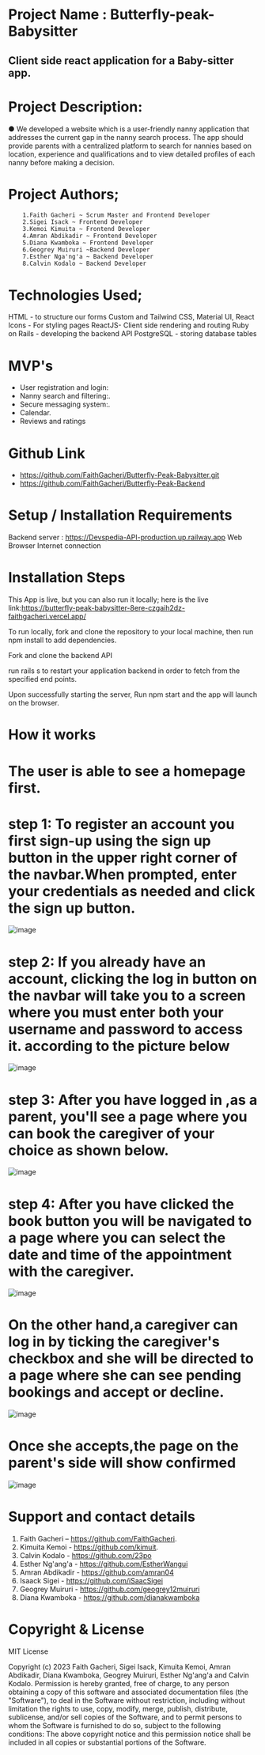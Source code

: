 # Project Name : Butterfly-peak-Babysitter

## Client side react application for a Baby-sitter app.

# Project Description:
● We developed a website which is a user-friendly nanny application that addresses the current gap in the nanny search process. The app should provide parents with a centralized platform to search for nannies based on location, experience and qualifications and to view detailed profiles of each nanny before making a decision.



# Project Authors;
        1.Faith Gacheri ~ Scrum Master and Frontend Developer
        2.Sigei Isack ~ Frontend Developer
        3.Kemoi Kimuita ~ Frontend Developer
        4.Amran Abdikadir ~ Frontend Developer
        5.Diana Kwamboka ~ Frontend Developer
        6.Geogrey Muiruri ~Backend Developer
        7.Esther Nga'ng'a ~ Backend Developer
        8.Calvin Kodalo ~ Backend Developer
                  
                  
                  
# Technologies Used;

HTML - to structure our forms
Custom and Tailwind CSS, Material UI, React Icons - For styling pages
ReactJS- Client side rendering and routing
Ruby on Rails - developing the backend API
PostgreSQL - storing database tables

# MVP's

- User registration and login:
- Nanny search and filtering:.
- Secure messaging system:.
- Calendar.
- Reviews and ratings
# Github Link

- https://github.com/FaithGacheri/Butterfly-Peak-Babysitter.git
- https://github.com/FaithGacheri/Butterfly-Peak-Backend

# Setup / Installation Requirements

Backend server : https://Devspedia-API-production.up.railway.app
Web Browser
Internet connection

# Installation Steps

This App is live, but you can also run it locally; here is the live link:https://butterfly-peak-babysitter-8ere-czgaih2dz-faithgacheri.vercel.app/

To run locally, fork and clone the repository to your local machine, then run npm install to add dependencies.

Fork and clone the backend API

run rails s to restart your application backend in order to fetch from the specified end points.

Upon successfully starting the server, Run npm start and the app will launch on the browser.

# How it works

# The user is able to see a homepage first.

# step 1: To register an account you first sign-up using the sign up button in the upper right corner of the navbar.When prompted, enter your credentials as needed and click the sign up button.

![image](https://user-images.githubusercontent.com/108331034/213512272-5168609b-befa-4731-b9af-5e6a95675d9e.png)


# step 2: If you already have an account, clicking the log in button on the navbar will take you to a screen where you must enter both your username and password to access it. according to the picture below

![image](https://user-images.githubusercontent.com/108331034/213512855-c69eda07-d90a-4dba-86eb-35c4edcd92c5.png)


# step 3: After you have logged in ,as a parent, you'll see a page where you can book the caregiver of your choice as shown below.

![image](https://user-images.githubusercontent.com/108331034/213512132-a0a407d1-9875-4214-aa8f-0b2a17ca64ce.png)


# step 4: After you have clicked the book button you will be navigated to a page where you can select the date and time of the appointment with the caregiver. 

![image](https://user-images.githubusercontent.com/108331034/213507673-d6712f6c-c200-49a8-b10b-bc5b2a1faab2.png)

# On the other hand,a caregiver can log in by ticking the caregiver's checkbox and she will be directed to a page where  she can see pending bookings and accept or decline.

![image](https://user-images.githubusercontent.com/108331034/213512467-5c6a80c9-372b-432f-8449-b14af4a2b721.png)


# Once she accepts,the page on the parent's side will show confirmed
 
![image](https://user-images.githubusercontent.com/108331034/213512535-12f593e3-fac9-4a27-8336-d1b6e490fbd8.png)


 # Support and contact details

 1. Faith Gacheri – https://github.com/FaithGacheri.
 2. Kimuita Kemoi - https://github.com/kimuit.
 3. Calvin Kodalo - https://github.com/23po
 4. Esther Ng'ang'a - https://github.com/EstherWangui
 5. Amran Abdikadir - https://github.com/amran04
 6. Isaack Sigei - https://github.com/iSaacSigei
 7. Geogrey Muiruri - https://github.com/geogrey12muiruri
 8. Diana Kwamboka - https://github.com/dianakwamboka


# Copyright & License

MIT License

Copyright (c) 2023 Faith Gacheri, Sigei Isack, Kimuita Kemoi, Amran Abdikadir, Diana Kwamboka, Geogrey Muiruri, Esther Ng'ang'a and Calvin Kodalo. Permission is hereby granted, free of charge, to any person obtaining a copy of this software and associated documentation files (the "Software"), to deal in the Software without restriction, including without limitation the rights to use, copy, modify, merge, publish, distribute, sublicense, and/or sell copies of the Software, and to permit persons to whom the Software is furnished to do so, subject to the following conditions: The above copyright notice and this permission notice shall be included in all copies or substantial portions of the Software.



